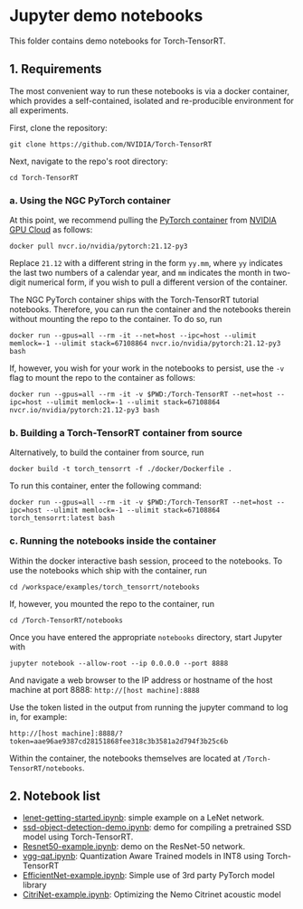 # Jupyter demo notebooks
This folder contains demo notebooks for Torch-TensorRT.

## 1. Requirements

The most convenient way to run these notebooks is via a docker container, which provides a self-contained, isolated and re-producible environment for all experiments.

First, clone the repository:

```
git clone https://github.com/NVIDIA/Torch-TensorRT
```

Next, navigate to the repo's root directory:

```
cd Torch-TensorRT
```

### a. Using the NGC PyTorch container

At this point, we recommend pulling the [PyTorch container](https://catalog.ngc.nvidia.com/orgs/nvidia/containers/pytorch) 
from [NVIDIA GPU Cloud](https://catalog.ngc.nvidia.com/) as follows: 

```
docker pull nvcr.io/nvidia/pytorch:21.12-py3
```

Replace ```21.12``` with a different string in the form ```yy.mm```, 
where ```yy``` indicates the last two numbers of a calendar year, and 
```mm``` indicates the month in two-digit numerical form, if you wish 
to pull a different version of the container. 

The NGC PyTorch container ships with the Torch-TensorRT tutorial notebooks. 
Therefore, you can run the container and the notebooks therein without 
mounting the repo to the container. To do so, run 

```
docker run --gpus=all --rm -it --net=host --ipc=host --ulimit memlock=-1 --ulimit stack=67108864 nvcr.io/nvidia/pytorch:21.12-py3 bash
```

If, however, you wish for your work in the notebooks to persist, use the 
```-v``` flag to mount the repo to the container as follows: 

```
docker run --gpus=all --rm -it -v $PWD:/Torch-TensorRT --net=host --ipc=host --ulimit memlock=-1 --ulimit stack=67108864 nvcr.io/nvidia/pytorch:21.12-py3 bash
```

### b. Building a Torch-TensorRT container from source

Alternatively, to build the container from source, run 

```
docker build -t torch_tensorrt -f ./docker/Dockerfile .
```

To run this container, enter the following command:  

```
docker run --gpus=all --rm -it -v $PWD:/Torch-TensorRT --net=host --ipc=host --ulimit memlock=-1 --ulimit stack=67108864 torch_tensorrt:latest bash
```

### c. Running the notebooks inside the container

Within the docker interactive bash session, proceed to the notebooks. 
To use the notebooks which ship with the container, run 

```
cd /workspace/examples/torch_tensorrt/notebooks
```

If, however, you mounted the repo to the container, run 

```
cd /Torch-TensorRT/notebooks
```

Once you have entered the appropriate ```notebooks``` directory, start Jupyter with

```
jupyter notebook --allow-root --ip 0.0.0.0 --port 8888
```

And navigate a web browser to the IP address or hostname of the host machine
at port 8888: ```http://[host machine]:8888```

Use the token listed in the output from running the jupyter command to log
in, for example:

```http://[host machine]:8888/?token=aae96ae9387cd28151868fee318c3b3581a2d794f3b25c6b```


Within the container, the notebooks themselves are located at `/Torch-TensorRT/notebooks`.

## 2. Notebook list

- [lenet-getting-started.ipynb](lenet-getting-started.ipynb): simple example on a LeNet network.
- [ssd-object-detection-demo.ipynb](ssd-object-detection-demo.ipynb): demo for compiling a pretrained SSD model using Torch-TensorRT.
- [Resnet50-example.ipynb](Resnet50-example.ipynb): demo on the ResNet-50 network.
- [vgg-qat.ipynb](vgg-qat.ipynb): Quantization Aware Trained models in INT8 using Torch-TensorRT
- [EfficientNet-example.ipynb](EfficientNet-example.ipynb): Simple use of 3rd party PyTorch model library
- [CitriNet-example.ipynb](CitriNet-example.ipynb): Optimizing the Nemo Citrinet acoustic model


```python

```
